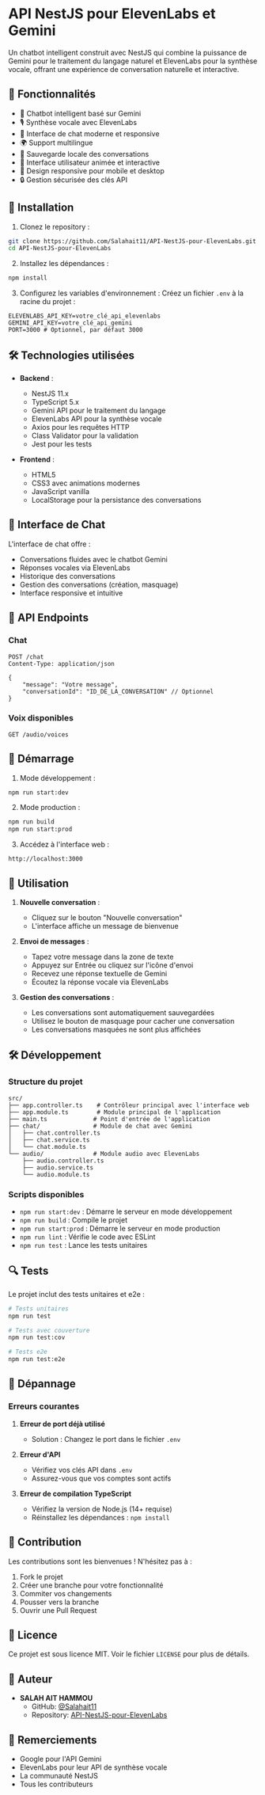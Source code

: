 # API NestJS pour ElevenLabs et Gemini

Un chatbot intelligent construit avec NestJS qui combine la puissance de Gemini pour le traitement du langage naturel et ElevenLabs pour la synthèse vocale, offrant une expérience de conversation naturelle et interactive.

## 🌟 Fonctionnalités

- 🤖 Chatbot intelligent basé sur Gemini
- 🎙️ Synthèse vocale avec ElevenLabs
- 💬 Interface de chat moderne et responsive
- 🌍 Support multilingue
- 💾 Sauvegarde locale des conversations
- 🎨 Interface utilisateur animée et interactive
- 📱 Design responsive pour mobile et desktop
- 🔒 Gestion sécurisée des clés API

## 🚀 Installation

1. Clonez le repository :
```bash
git clone https://github.com/Salahait11/API-NestJS-pour-ElevenLabs.git
cd API-NestJS-pour-ElevenLabs
```

2. Installez les dépendances :
```bash
npm install
```

3. Configurez les variables d'environnement :
Créez un fichier `.env` à la racine du projet :
```env
ELEVENLABS_API_KEY=votre_clé_api_elevenlabs
GEMINI_API_KEY=votre_clé_api_gemini
PORT=3000 # Optionnel, par défaut 3000
```

## 🛠️ Technologies utilisées

- **Backend** :
  - NestJS 11.x
  - TypeScript 5.x
  - Gemini API pour le traitement du langage
  - ElevenLabs API pour la synthèse vocale
  - Axios pour les requêtes HTTP
  - Class Validator pour la validation
  - Jest pour les tests

- **Frontend** :
  - HTML5
  - CSS3 avec animations modernes
  - JavaScript vanilla
  - LocalStorage pour la persistance des conversations

## 📱 Interface de Chat

L'interface de chat offre :
- Conversations fluides avec le chatbot Gemini
- Réponses vocales via ElevenLabs
- Historique des conversations
- Gestion des conversations (création, masquage)
- Interface responsive et intuitive

## 🔧 API Endpoints

### Chat
```http
POST /chat
Content-Type: application/json

{
    "message": "Votre message",
    "conversationId": "ID_DE_LA_CONVERSATION" // Optionnel
}
```

### Voix disponibles
```http
GET /audio/voices
```

## 🚀 Démarrage

1. Mode développement :
```bash
npm run start:dev
```

2. Mode production :
```bash
npm run build
npm run start:prod
```

3. Accédez à l'interface web :
```
http://localhost:3000
```

## 📝 Utilisation

1. **Nouvelle conversation** :
   - Cliquez sur le bouton "Nouvelle conversation"
   - L'interface affiche un message de bienvenue

2. **Envoi de messages** :
   - Tapez votre message dans la zone de texte
   - Appuyez sur Entrée ou cliquez sur l'icône d'envoi
   - Recevez une réponse textuelle de Gemini
   - Écoutez la réponse vocale via ElevenLabs

3. **Gestion des conversations** :
   - Les conversations sont automatiquement sauvegardées
   - Utilisez le bouton de masquage pour cacher une conversation
   - Les conversations masquées ne sont plus affichées

## 🛠️ Développement

### Structure du projet
```
src/
├── app.controller.ts    # Contrôleur principal avec l'interface web
├── app.module.ts        # Module principal de l'application
├── main.ts             # Point d'entrée de l'application
├── chat/               # Module de chat avec Gemini
│   ├── chat.controller.ts
│   ├── chat.service.ts
│   └── chat.module.ts
└── audio/              # Module audio avec ElevenLabs
    ├── audio.controller.ts
    ├── audio.service.ts
    └── audio.module.ts
```

### Scripts disponibles
- `npm run start:dev` : Démarre le serveur en mode développement
- `npm run build` : Compile le projet
- `npm run start:prod` : Démarre le serveur en mode production
- `npm run lint` : Vérifie le code avec ESLint
- `npm run test` : Lance les tests unitaires

## 🔍 Tests

Le projet inclut des tests unitaires et e2e :
```bash
# Tests unitaires
npm run test

# Tests avec couverture
npm run test:cov

# Tests e2e
npm run test:e2e
```

## 🐛 Dépannage

### Erreurs courantes

1. **Erreur de port déjà utilisé**
   - Solution : Changez le port dans le fichier `.env`

2. **Erreur d'API**
   - Vérifiez vos clés API dans `.env`
   - Assurez-vous que vos comptes sont actifs

3. **Erreur de compilation TypeScript**
   - Vérifiez la version de Node.js (14+ requise)
   - Réinstallez les dépendances : `npm install`

## 🤝 Contribution

Les contributions sont les bienvenues ! N'hésitez pas à :
1. Fork le projet
2. Créer une branche pour votre fonctionnalité
3. Commiter vos changements
4. Pousser vers la branche
5. Ouvrir une Pull Request

## 📄 Licence

Ce projet est sous licence MIT. Voir le fichier `LICENSE` pour plus de détails.

## 👥 Auteur

- **SALAH AIT HAMMOU**
  - GitHub: [@Salahait11](https://github.com/Salahait11)
  - Repository: [API-NestJS-pour-ElevenLabs](https://github.com/Salahait11/API-NestJS-pour-ElevenLabs.git)

## 🙏 Remerciements

- Google pour l'API Gemini
- ElevenLabs pour leur API de synthèse vocale
- La communauté NestJS
- Tous les contributeurs

